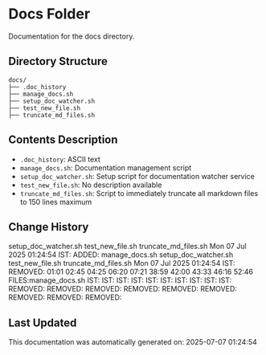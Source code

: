 <!-- filepath: /home/michaelnewham/Projects/create_python_project/scripts/docs/aboutthisfolder.md -->
# Docs Folder

Documentation for the docs directory.

## Directory Structure

```
docs/
├── .doc_history
├── manage_docs.sh
├── setup_doc_watcher.sh
├── test_new_file.sh
├── truncate_md_files.sh
```

## Contents Description

- `.doc_history`: ASCII text
- `manage_docs.sh`: Documentation management script
- `setup_doc_watcher.sh`: Setup script for documentation watcher service
- `test_new_file.sh`: No description available
- `truncate_md_files.sh`: Script to immediately truncate all markdown files to 150 lines maximum

## Change History

setup_doc_watcher.sh
test_new_file.sh
truncate_md_files.sh
Mon 07 Jul 2025 01:24:54 IST: ADDED: manage_docs.sh setup_doc_watcher.sh test_new_file.sh truncate_md_files.sh 
Mon 07 Jul 2025 01:24:54 IST: REMOVED:          01:01 02:45 04:25 06:20 07:21 38:59 42:00 43:33 46:16 52:46 FILES:manage_docs.sh IST: IST: IST: IST: IST: IST: IST: IST: IST: IST: REMOVED: REMOVED: REMOVED: REMOVED: REMOVED: REMOVED: REMOVED: REMOVED: REMOVED: 

## Last Updated

This documentation was automatically generated on: 2025-07-07 01:24:54
